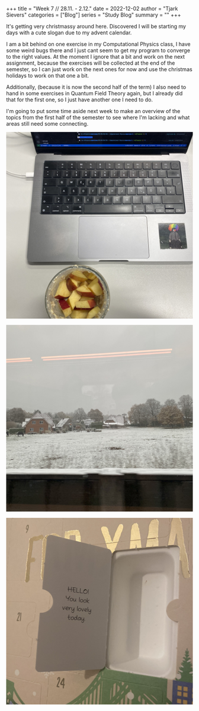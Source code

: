 +++
title = "Week 7 // 28.11. - 2.12."
date = 2022-12-02
author = "Tjark Sievers"
categories = ["Blog"]
series = "Study Blog"
summary = ""
+++

It's getting very christmassy around here.
Discovered I will be starting my days with a cute slogan due to my advent calendar.

I am a bit behind on one exercise in my Computational Physics class, I have some weird bugs there and I just cant seem to get my program to converge to the right values.
At the moment I ignore that a bit and work on the next assignment, because the exercises will be collected at the end of the semester, so I can just work on the next ones for now and use the christmas holidays to work on that one a bit.

Additionally, (because it is now the second half of the term) I also need to hand in some exercises in Quantum Field Theory again, but I already did that for the first one, so I just have another one I need to do.

I'm going to put some time aside next week to make an overview of the topics from the first half of the semester to see where I'm lacking and what areas still need some connecting.

![image](studyblog_1.jpg)

![image](studyblog_2.jpg)

![image](studyblog_3.jpg)
